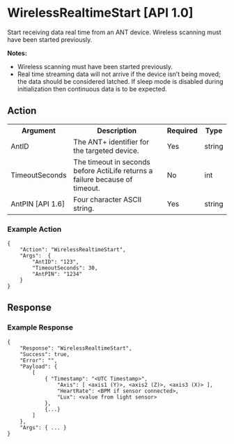 # WirelessRealtimeStart [API 1.0]

Start receiving data real time from an ANT device. Wireless scanning must have been started previously.

**Notes:**

* Wireless scanning must have been started previously.
* Real time streaming data will not arrive if the device isn’t being moved; the data should be considered latched.  If sleep mode is disabled during initialization then continuous data is to be expected.

## Action

<table>
  <tr>
    <th>Argument</th>
    <th>Description</th>
    <th>Required</th>
    <th>Type</th>
  </tr>
  <tr>
    <td>AntID</td>
    <td>The ANT+ identifier for the targeted device.</td>
    <td>Yes</td>
    <td>string</td>
  </tr>
  <tr>
    <td>TimeoutSeconds</td>
    <td>The timeout in seconds before ActiLife returns a failure because of timeout.</td>
    <td>No</td>
    <td>int</td>
  </tr>
  <tr>
    <td>AntPIN [API 1.6]</td>
    <td>Four character ASCII string.</td>
    <td>Yes</td>
    <td>string</td>
  </tr>
</table>

### Example Action

    {
        "Action": "WirelessRealtimeStart",
        "Args":  {
            "AntID": "123",
            "TimeoutSeconds": 30,
            "AntPIN": "1234"
        }
    }

## Response

### Example Response

    {
        "Response": "WirelessRealtimeStart",
        "Success": true,
        "Error": "",
        "Payload": {
            [
                { "Timestamp": "<UTC Timestamp>",
                    "Axis": [ <axis1 (Y)>, <axis2 (Z)>, <axis3 (X)> ],
                    "HeartRate": <BPM if sensor connected>,
                    "Lux": <value from light sensor>
                },
                {...}
            ]
        },
        "Args": { ... }
    }